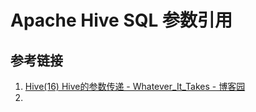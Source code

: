 # Apache Hive SQL 参数引用


## 参考链接
1. [Hive(16)  Hive的参数传递 - Whatever\_It\_Takes - 博客园](https://www.cnblogs.com/jimmy888/p/13551583.html)
2. 